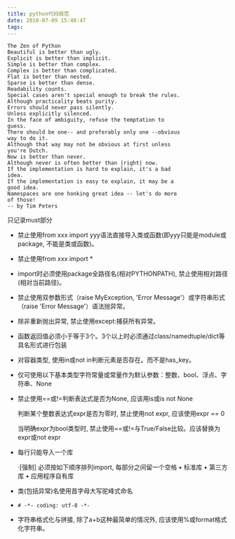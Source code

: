 ```yaml
---
title: python代码规范
date: 2018-07-09 15:48:47
tags: 
---
```


```
The Zen of Python
Beautiful is better than ugly.
Explicit is better than implicit.
Simple is better than complex.
Complex is better than complicated.
Flat is better than nested.
Sparse is better than dense.
Readability counts.
Special cases aren't special enough to break the rules.
Although practicality beats purity.
Errors should never pass silently.
Unless explicitly silenced.
In the face of ambiguity, refuse the temptation to
guess.
There should be one-- and preferably only one --obvious
way to do it.
Although that way may not be obvious at first unless
you're Dutch.
Now is better than never.
Although never is often better than |right| now.
If the implementation is hard to explain, it's a bad
idea.
If the implementation is easy to explain, it may be a
good idea.
Namespaces are one honking great idea -- let's do more
of those!
-- by Tim Peters
```

只记录must部分

 - 禁止使用from xxx import yyy语法直接导入类或函数(即yyy只能是module或
package, 不能是类或函数)。
 
 - 禁止使用from xxx import *

 - import时必须使用package全路径名(相对PYTHONPATH), 禁止使用相对路径(相对当前路径)。
<!-- more -->

 -  禁止使用双参数形式（raise MyException, 'Error Message'）或字符串形式（raise 'Error Message'）语法抛异常。

 - 除非重新抛出异常, 禁止使用except:捕获所有异常。

 - 函数返回值必须小于等于3个。3个以上时必须通过class/namedtuple/dict等具名形式进行包装

 -  对容器类型, 使用in或not in判断元素是否存在。而不是has_key。

 - 仅可使用以下基本类型字符常量或常量作为默认参数：整数、bool、浮点、字符串、None

 -  禁止使用==或!=判断表达式是否为None, 应该用is或is not None

    判断某个整数表达式expr是否为零时, 禁止使用not expr, 应该使用expr == 0

    当明确expr为bool类型时, 禁止使用==或!=与True/False比较。应该替换为expr或not expr

 -  每行只能导入⼀个库
 
    ·[强制] 必须按如下顺序排列import, 每部分之间留一个空格
    • 标准库
    • 第三方库
    • 应用程序自有库 

 - 类(包括异常)名使用首字母大写驼峰式命名

 - ```# -*- coding: utf-8 -*-```

 - 字符串格式化与拼接, 除了a+b这种最简单的情况外, 应该使用%或format格式化字符串。